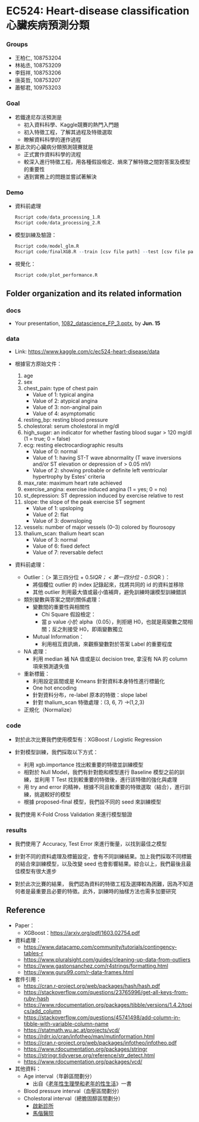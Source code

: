 # EC524: Heart-disease classification 心臟疾病預測分類

### Groups
* 王柏仁, 108753204
* 林祐丞, 108753209
* 李鈺祥, 108753206
* 唐英哲, 108753207
* 蕭郁君, 109753203

### Goal
* 若鐵達尼存活預測是
    * 初入資料科學、Kaggle競賽的熱門入門題
    * 初入特徵工程，了解其過程及特徵選取
    * 瞭解資料科學的運作過程
* 那此次的心臟病分類預測競賽就是
    * 正式實作資料科學的流程
    * 較深入進行特徵工程，用各種假設檢定、熵來了解特徵之間對答案及模型的重要性
    * 遇到實務上的問題並嘗試著解決

### Demo 

* 資料前處理

    ```R
    Rscript code/data_processing_1.R
    Rscript code/data_processing_2.R
    ```
* 模型訓練及驗證：

    ```R
    Rscript code/model_glm.R
    Rscript code/finalXGB.R --train [csv file path] --test [csv file path] --predict [output result csv path]
    ```
* 視覺化：

    ```R
    Rscript code/plot_performance.R
    ```

## Folder organization and its related information

### docs
* Your presentation, [1082_datascience_FP_3.pptx](docs/1082_datascience_FP_3.pptx), by **Jun. 15**

### data

* Link: https://www.kaggle.com/c/ec524-heart-disease/data

* 根據官方原始文件：
    1. age
    2. sex
    3. chest_pain: type of chest pain
        - Value of 1: typical angina
        - Value of 2: atypical angina
        - Value of 3: non-anginal pain
        - Value of 4: asymptomatic
    4. resting_bp: resting blood pressure
    5. cholestoral: serum cholestoral in mg/dl
    6. high_sugar: an indicator for whether fasting blood sugar > 120 mg/dl (1 = true; 0 = false)
    7. ecg: resting electrocardiographic results
        - Value of 0: normal
        - Value of 1: having ST-T wave abnormality (T wave inversions and/or ST elevation or depression of > 0.05 mV)
        - Value of 2: showing probable or definite left ventricular hypertrophy by Estes' criteria
    8. max_rate: maximum heart rate achieved
    9. exercise_angina: exercise induced angina (1 = yes; 0 = no)
    10. st_depression: ST depression induced by exercise relative to rest
    11. slope: the slope of the peak exercise ST segment
        - Value of 1: upsloping
        - Value of 2: flat
        - Value of 3: downsloping
    12. vessels: number of major vessels (0–3) colored by flourosopy
    13. thalium_scan: thalium heart scan
        - Value of 3: normal
        - Value of 6: fixed defect
        - Value of 7: reversable defect

* 資料前處理：
    - Outlier：（> 第三四分位 + 0.5*IQR； < 第一四分位 - 0.5*IQR ）：
        - 將個欄位 outlier 的 index 記錄起來，找將共同的 id 的資料並移除
        - 其他 outlier 則用最大值或最小值補齊，避免訓練時讓模型訓練錯誤
    - 類別變數與答案之間的關係處理：
        - 變數間的重要性與相關性
            - Chi Square 假設檢定：
            - 當 p value 小於 alpha（0.05），則拒絕 H0，也就是兩變數之間相關；反之則接受 H0，即兩變數獨立
        - Mutual Information：
            - 利用相互資訊熵，來觀察變數對於答案 Label 的重要程度
    - NA 處理：
        - 利用 median 補 NA 值或是以 decision tree,  拿沒有 NA 的 column 項來預測遺失值
    - 重新標籤：
        - 利用設定區間或是 Kmeans 針對資料本身特性進行標籤化
        - One hot encoding
        - 針對資料分布，re-label 原本的特徵：slope label
        - 針對 thalium_scan 特徵處理：(3, 6, 7) ->(1,2,3)
    - 正規化（Normalize）

### code

* 對於此次比賽我們使用模型有：XGBoost / Logistic Regression

* 針對模型訓練，我們採取以下方式：
    - 利用 xgb.importance 找出較重要的特徵並訓練模型
    - 相對於 Null Model，我們有針對飽和模型進行 Baseline 模型之前的訓練，並利用 T Test 找到較重要的特徵後，進行該特徵的強化與處理
    - 用 try and error 的精神，根據不同且較重要的特徵選取（結合），進行訓練，挑選較好的模型
    - 根據 proposed-final 模型，我們設不同的 seed 來訓練模型

* 我們使用 K-Fold Cross Validation 來進行模型驗證

### results

* 我們使用了 Accuracy, Test Error 來進行衡量，以找到最佳之模型

* 針對不同的資料處理及標籤設定，會有不同訓練結果。加上我們採取不同標籤的結合來訓練模型，以及改變 seed 也會影響結果。綜合以上，我們最後且最佳模型有很大進步

* 對於此次比賽的結果， 我們認為資料的特徵工程及選擇較為困難，因為不知道何者是最重要且必要的特徵。此外，訓練時的抽樣方法也需多加要研究

## Reference
* Paper：
    - XGBoost：https://arxiv.org/pdf/1603.02754.pdf
* 資料處理：
    - https://www.datacamp.com/community/tutorials/contingency-tables-r
    - https://www.pluralsight.com/guides/cleaning-up-data-from-outliers
    - https://www.gastonsanchez.com/r4strings/formatting.html
    - https://www.guru99.com/r-data-frames.html
* 套件引用：
    - https://cran.r-project.org/web/packages/hash/hash.pdf
    - https://stackoverflow.com/questions/23765996/get-all-keys-from-ruby-hash
    - https://www.rdocumentation.org/packages/tibble/versions/1.4.2/topics/add_column
    - https://stackoverflow.com/questions/45741498/add-column-in-tibble-with-variable-column-name
    - https://statmath.wu.ac.at/projects/vcd/
    - https://rdrr.io/cran/infotheo/man/mutinformation.html
    - https://cran.r-project.org/web/packages/infotheo/infotheo.pdf
    - https://www.rdocumentation.org/packages/stringr
    - https://stringr.tidyverse.org/reference/str_detect.html
    - https://www.rdocumentation.org/packages/vcd/
* 其他資料：
    - Age interval（年齡區間劃分）
        - 出自《[老年性生理學和老年的性生活](http://www.wunan.com.tw/www2/download/preview/1JBK.PDF)》一書
    - Blood pressure interval（血壓區間劃分）
    - Cholestoral interval（總膽固醇區間劃分）
        - [啟新診所](https://www.ch.com.tw/index.aspx?sv=ch_fitness&chapter=ACC000007)
        - [馬偕醫院](http://www.mmh.org.tw/taitam/endoc/dia-edu-b04.htm)




